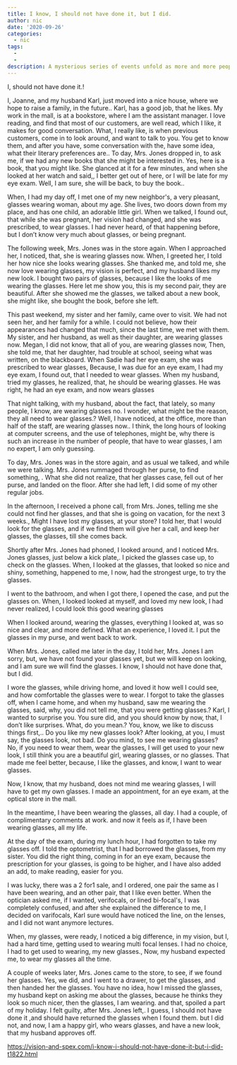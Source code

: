 ```yaml
---
title: I know, I should not have done it, but I did.
author: nic
date: '2020-09-26'
categories:
  - nic
tags:
  - 
  - 
description: A mysterious series of events unfold as more and more people in Joanne's life start wearing glasses.
---
```

I, should not have done it.! 


I, Joanne, and my husband Karl, just moved into a nice house, where we hope to raise a family, in the future..
Karl, has a good job, that he likes.
My work in the mall, is at a bookstore, where I am the assistant manager.
I love reading, and find that most of our customers, are well read, which I like, it makes for good conversation.
What, I really like, is when previous customers, come in to look around, and want to talk to you.
You get to know them, and after you have, some conversation with the, have some idea, what their literary preferences are.. 
To day, Mrs. Jones dropped in, to ask me, if we had any new books that she might be interested in.
Yes, here is a book, that you might like.
She glanced at it for a few minutes, and when she looked at her watch and said,, I better get out of here, or I will be late for my eye exam.
Well, I am sure, she will be back, to buy the book..


When, I had my day off, I met one of my new neighbor's, a very pleasant, glasses wearing woman, about my age.
She lives, two doors down from my place, and has one child, an adorable little girl.
When we talked, I found out, that while she was pregnant, her vision had changed, and she was prescribed, to wear glasses.
I had never heard, of that happening before, but I don’t know very much about glasses, or being pregnant.


The following week, Mrs. Jones was in the store again.
When I approached her, I noticed, that, she is wearing glasses now.
When, I greeted her, I told her how nice she looks wearing glasses.
She thanked me, and told me, she now love wearing glasses, my vision is perfect, and my husband likes my new look.
I bought two pairs of glasses, because I like the looks of me wearing the glasses.
Here let me show you, this is my second pair, they are beautiful.
After she showed me the glasses, we talked about a new book, she might like, she bought the book, before she left.


This past weekend, my sister and her family, came over to visit. 
We had not seen her, and her family for a while.
I could not believe, how their appearances had changed that much, since the last time, we met with them.
My sister, and her husband, as well as their daughter, are wearing glasses now.
Megan, I did not know, that all of you, are wearing glasses now,
Then, she told me, that her daughter, had trouble at school, seeing what was written, on the blackboard.
When Sadie had her eye exam, she was prescribed to wear glasses,
Because, I was due for an eye exam, I had my eye exam, I found out, that I needed to wear glasses.
When my husband, tried my glasses, he realized, that, he should be wearing glasses.
He was right, he had an eye exam, and now wears glasses


That night talking, with my husband, about the fact, that lately, so many people, I know, are wearing glasses no.
I wonder, what might be the reason, they all need to wear glasses.?
Well, I have noticed, at the office, more than half of the staff, are wearing glasses now..
I think, the long hours of looking at computer screens, and the use of telephones, might be, why there is such an increase in the number of people, that have to wear glasses, I am no expert, I am only guessing.


To day, Mrs. Jones was in the store again, and as usual we talked, and while we were talking.
Mrs. Jones rummaged through her purse, to find something, .
What she did not realize, that her glasses case, fell out of her purse, and landed on the floor.
After she had left, I did some of my other regular jobs.


In the afternoon, I received a phone call, from Mrs. Jones, telling me she could not find her glasses, and that she is going on vacation, for the next 3 weeks., 
Might I have lost my glasses, at your store? 
I told her, that I would look for the glasses, and if we find them will give her a call, and keep her glasses, the glasses, till she comes back.


Shortly after Mrs. Jones had phoned, I looked around, and I noticed Mrs. Jones glasses, just below a kick plate,.
I picked the glasses case up, to check on the glasses.
When, I looked at the glasses, that looked so nice and shiny, something, happened to me, I now, had the strongest urge, to try the glasses.


I went to the bathroom, and when I got there, I opened the case, and put the glasses on.
When, I looked looked at myself, and loved my new look, I had never realized, I could look this good wearing glasses


When I looked around, wearing the glasses, everything I looked at, was so nice and clear, and more defined. 
What an experience, I loved it.
I put the glasses in my purse, and went back to work.


When Mrs. Jones, called me later in the day, I told her, Mrs. Jones I am sorry, but, we have not found your glasses yet, but we will keep on looking, and I am sure we will find the glasses.
I know, I should not have done that, but I did.


I wore the glasses, while driving home, and loved it how well I could see, and how comfortable the glasses were to wear.
I forgot to take the glasses off, when I came home, and when my husband, saw me wearing the glasses, said, why, you did not tell me, that you were getting glasses.?
Karl, I wanted to surprise you.
You sure did, and you should know by now, that, I don’t like surprises.
What, do you mean.?
You, know, we like to discuss things first,..
Do you like my new glasses look?
After looking, at you, I must say, the glasses look, not bad.
Do you mind, to see me wearing glasses?
No, if you need to wear them, wear the glasses, I will get used to your new look, I still think you are a beautiful girl, wearing glasses, or no glasses.
That made me feel better, because, I like the glasses, and know, I want to wear glasses.


Now, I know, that my husband, does not mind me wearing glasses, 
I will have to get my own glasses.
I made an appointment, for an eye exam, at the optical store in the mall.


In the meantime, I have been wearing the glasses, all day.
I had a couple, of complimentary comments at work. and now it feels as if, I have been wearing glasses, all my life.


At the day of the exam, during my lunch hour, I had forgotten to take my glasses off.
I told the optometrist, that I had borrowed the glasses, from my sister.
You did the right thing, coming in for an eye exam, because the prescription for your glasses, is going to be higher, and I have also added an add, to make reading, easier for you.


I was lucky, there was a 2 for1 sale, and I ordered, one pair the same as I have been wearing, and an other pair, that I like even better.
When the optician asked me, if I wanted, verifocals, or lined 
bi-focal's, I was completely confused, and after she explained the difference to me, I decided on varifocals, Karl sure would have noticed the line,
on the lenses, and I did not want anymore lectures.


When, my glasses, were ready, I noticed a big difference, in my vision, but I, had a hard time, getting used to wearing multi focal lenses.
I had no choice, I had to get used to wearing, my new glasses.,
Now, my husband expected me, to wear my glasses all the time.


A couple of weeks later, Mrs. Jones came to the store, to see, if we found her glasses.
Yes, we did, and I went to a drawer, to get the glasses, and then handed her the glasses.
You have no idea, how I missed the glasses, my husband kept on asking me about the glasses, because he thinks they look so much nicer, then the glasses, I am wearing. and that, spoiled a part of my holiday.
I felt guilty, after Mrs. Jones left,.
I guess, I should not have done it ,and should have returned the glasses when I found them. but I did not, and now, I am a happy girl, who wears glasses, and have a new look, that my husband approves off.

https://vision-and-spex.com/i-know-i-should-not-have-done-it-but-i-did-t1822.html